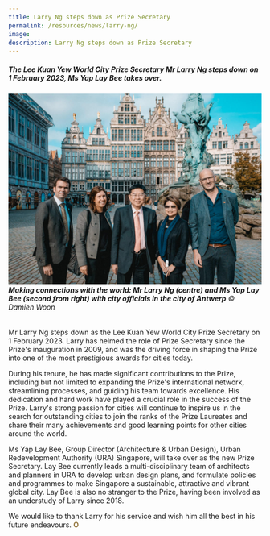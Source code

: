 ```yaml
---
title: Larry Ng steps down as Prize Secretary
permalink: /resources/news/larry-ng/
image: 
description: Larry Ng steps down as Prize Secretary
---
```


##### The Lee Kuan Yew World City Prize Secretary Mr Larry Ng steps down on 1 February 2023, Ms Yap Lay Bee  takes over.

###### ![Larry Ng steps down as Prize Secretary](/images/features/2023/larry-ng.jpg/)**Making connections with the world: Mr Larry Ng (centre) and Ms Yap Lay Bee (second from right) with city officials in the city of Antwerp** © Damien Woon

Mr Larry Ng steps down as the Lee Kuan Yew World City Prize Secretary on 1 February 2023. Larry has helmed the role of Prize Secretary since the Prize's inauguration in 2009, and was the driving force in shaping the Prize into one of the most prestigious awards for cities today. 

During his tenure, he has made significant contributions to the Prize, including but not limited to expanding the Prize's international network, streamlining processes, and guiding his team towards excellence. His dedication and hard work have played a crucial role in the success of the Prize. Larry's strong passion for cities will continue to inspire us in the search for outstanding cities to join the ranks of the Prize Laureates and share their many achievements and good learning points for other cities around the world.

Ms Yap Lay Bee, Group Director (Architecture & Urban Design), Urban Redevelopment Authority (URA) Singapore, will take over as the new Prize Secretary. Lay Bee currently leads a multi-disciplinary team of architects and planners in URA to develop urban design plans, and formulate policies and programmes to make Singapore a sustainable, attractive and vibrant global city. Lay Bee is also no stranger to the Prize, having been involved as an understudy of Larry since 2018. 
 
We would like to thank Larry for his service and wish him all the best in his future endeavours. <b><font color="#967942">O</font></b>
